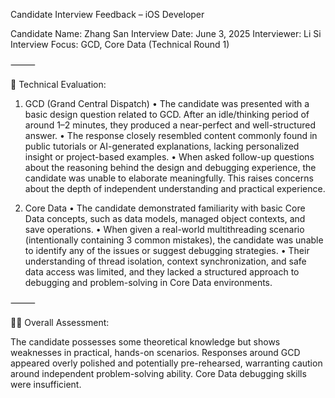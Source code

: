 Candidate Interview Feedback – iOS Developer

Candidate Name: Zhang San
Interview Date: June 3, 2025
Interviewer: Li Si
Interview Focus: GCD, Core Data (Technical Round 1)

⸻

🧠 Technical Evaluation:

1. GCD (Grand Central Dispatch)
	•	The candidate was presented with a basic design question related to GCD. After an idle/thinking period of around 1–2 minutes, they produced a near-perfect and well-structured answer.
	•	The response closely resembled content commonly found in public tutorials or AI-generated explanations, lacking personalized insight or project-based examples.
	•	When asked follow-up questions about the reasoning behind the design and debugging experience, the candidate was unable to elaborate meaningfully. This raises concerns about the depth of independent understanding and practical experience.

2. Core Data
	•	The candidate demonstrated familiarity with basic Core Data concepts, such as data models, managed object contexts, and save operations.
	•	When given a real-world multithreading scenario (intentionally containing 3 common mistakes), the candidate was unable to identify any of the issues or suggest debugging strategies.
	•	Their understanding of thread isolation, context synchronization, and safe data access was limited, and they lacked a structured approach to debugging and problem-solving in Core Data environments.

⸻

🧑‍⚖️ Overall Assessment:

The candidate possesses some theoretical knowledge but shows weaknesses in practical, hands-on scenarios. Responses around GCD appeared overly polished and potentially pre-rehearsed, warranting caution around independent problem-solving ability. Core Data debugging skills were insufficient.